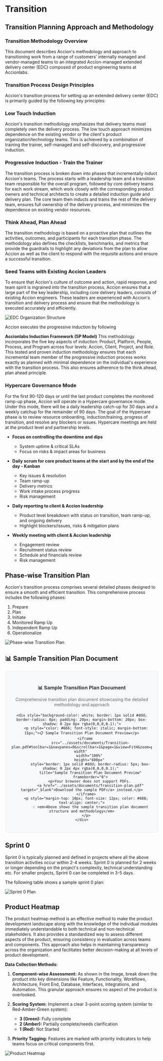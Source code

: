 # Transition

## Transition Planning Approach and Methodology

### Transition Methodology Overview

This document describes Accion's methodology and approach to transitioning work from a range of customers' internally managed and vendor-managed teams to an integrated Accion-managed extended delivery center (EDC) composed of product engineering teams at Accionlabs.

### Transition Process Design Principles

Accion's transition process for setting up an extended delivery center (EDC) is primarily guided by the following key principles:

### Low Touch Induction

Accion's transition methodology emphasizes that delivery teams must completely own the delivery process. The low touch approach minimizes dependence on the existing vendor or the client's product organization/technology teams. This is achieved by a combination of training the trainer, self-managed and self-discovery, and progressive induction.

### Progressive Induction - Train the Trainer

The transition process is broken down into phases that incrementally induct Accion's teams. The process starts with a leadership team and a transition team responsible for the overall program, followed by core delivery teams for each work stream, which work closely with the corresponding product owners and technical architects to create a detailed induction guide and delivery plan. The core team then inducts and trains the rest of the delivery team, ensures full ownership of the delivery process, and minimizes the dependence on existing vendor resources.

### Think Ahead, Plan Ahead

The transition methodology is based on a proactive plan that outlines the activities, outcomes, and participants for each transition phase. The methodology also defines the checklists, benchmarks, and metrics that provide the guardrails to highlight any deviations from the plan to allow Accion as well as the client to respond with the requisite actions and ensure a successful transition.

### Seed Teams with Existing Accion Leaders

To ensure that Accion's culture of outcome and action, rapid response, and team spirit is ingrained into the transition process, Accion ensures that a large part of the key leadership, including core delivery leaders, consists of existing Accion engineers. These leaders are experienced with Accion's transition and delivery process and ensure that the methodology is executed accurately and efficiently.

![EDC Organization Structure](../assets/media/EDC-Org-Structure.png)

Accion executes the progressive induction by following

**Accionlabs Induction Framework (5P Model)** This methodology incorporates the five key aspects of induction: Product, Platform, People, Process, and Program across four levels: Accion, Client, Project, and Role. This tested and proven induction methodology ensures that each incremental team member of the progressive induction process works exactly as planned with minimal dependence on the individual's experience with the transition process. This also ensures adherence to the think ahead, plan ahead principle.

### Hypercare Governance Mode

For the first 90-120 days or until the last product completes the monitored ramp-up phase, Accion will operate in a Hypercare governance mode. Under this mode, there will be a daily leadership catch-up for 30 days and a weekly catchup for the remainder of 90 days. The goal of the Hypercare phase is to review resource onboarding, induction/training, progress of transition, and resolve any blockers or issues. Hypercare meetings are held at the product level and partnership levels.

- **Focus on controlling the downtime and dips**
  - System uptime & critical SLAs
  - Focus on risks & impact areas for business

- **Daily scrum for core product teams at the start and by the end of the day - Kanban**
  - Key issues & resolution
  - Team ramp-up
  - Delivery metrics
  - Work intake process progress
  - Risk management

- **Daily reporting to client & Accion leadership**
  - Product level breakdown with status on transition, team ramp-up, and ongoing delivery
  - Highlight blockers/issues, risks & mitigation plans

- **Weekly meeting with client & Accion leadership**
  - Engagement review
  - Recruitment status review
  - Schedule and financials review
  - Risk management

## Phase-wise Transition Plan

Accion's transition process comprises several detailed phases designed to ensure a smooth and efficient transition. This comprehensive process includes the following phases:

1. Prepare
2. Plan
3. Initiate
4. Monitored Ramp Up
5. Independent Ramp Up
6. Operationalize

![Phase-wise Transition Plan](../assets/media/phase-transition-plan.png)

## 📊 Sample Transition Plan Document

<div style="text-align: center; margin: 20px 0; padding: 20px; background-color: #f8f9fa; border-radius: 8px; border: 1px solid #e9ecef;">
    <div style="margin-bottom: 15px;">
        <h3 style="color: #333; margin-bottom: 10px;">📊 Sample Transition Plan Document</h3>
        <p style="color: #666; margin-bottom: 20px;">Comprehensive transition plan document showcasing the detailed methodology and approach</p>
    </div>
    
    <div style="background-color: white; border: 1px solid #ddd; border-radius: 8px; padding: 20px; margin-bottom: 20px; box-shadow: 0 2px 8px rgba(0,0,0,0.1);">
        <p style="color: #666; font-style: italic; margin-bottom: 15px;">📋 Sample Transition Plan Document Preview</p>
        <iframe 
            src="../assets/documents/Transition-plan.pdf#toolbar=1&navpanes=0&scrollbar=1&page=1&view=FitH&zoom=page-width" 
            width="100%" 
            height="600px" 
            style="border: 1px solid #ddd; border-radius: 5px; box-shadow: 0 2px 4px rgba(0,0,0,0.1);" 
            title="Sample Transition Plan Document Preview"
            frameborder="0">
            <p>Your browser does not support PDFs. 
            <a href="../assets/documents/Transition-plan.pdf" target="_blank">Download the sample PDF</a> instead.</p>
        </iframe>
        <p style="margin-top: 10px; font-size: 12px; color: #888; text-align: center;">
            💡 <em>Above shows the sample transition plan document structure and methodology</em>
        </p>
    </div>
</div>



## Sprint 0

Sprint 0 is typically planned and defined in projects where all the above transition activities occur within 2-4 weeks. Sprint 0 is planned for 2 weeks or longer depending on the project's complexity, technical understanding etc. For smaller projects, Sprint 0 can be completed in 3-5 days.

The following table shows a sample sprint 0 plan:

![Sprint 0 Plan](../assets/media/sprint0-plan.png)

## Product Heatmap

The product heatmap method is an effective method to make the product development landscape along with the knowledge of the individual modules immediately understandable to both technical and non-technical stakeholders. It also provides a standardized way to assess different aspects of the product, ensuring consistency in evaluation across teams and components. This approach also helps in maintaining transparency across the organization and facilitates better decision-making at all levels of product development.

**Data Collection Methods:**

1. **Component-wise Assessment:** As shown in the image, break down the product into key dimensions like Feature, Functionality, Workflows, Architecture, Front End, Database, Interfaces, Integrations, and Automation. This granular approach ensures no aspect of the product is overlooked.

2. **Scoring System:** Implement a clear 3-point scoring system (similar to Red-Amber-Green system):
   - **3 (Green):** Fully complete
   - **2 (Amber):** Partially complete/needs clarification
   - **1 (Red):** Not Started

3. **Priority Tagging:** Features are marked with priority indicators to help teams focus on critical components first.

![Product Heatmap](../assets/media/product-heat-map.png)


